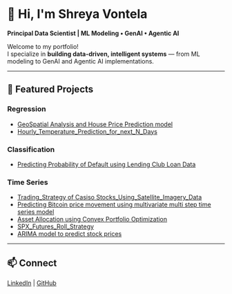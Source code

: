 # 👋 Hi, I'm Shreya Vontela
**Principal Data Scientist | ML Modeling • GenAI • Agentic AI**

Welcome to my portfolio!  
I specialize in **building data-driven, intelligent systems** — from ML modeling to GenAI and Agentic AI implementations.

---

## 🚀 Featured Projects
### Regression 
- [GeoSpatial Analysis and House Price Prediction model](https://github.com/Shreyav29/GeoSpatial-Analysis-for-Real-Estate-Investment#geospatial-analysis-and-house-price-prediction-model) 
- [Hourly_Temperature_Prediction_for_next_N_Days](https://github.com/Shreyav29/Hourly_Temperature_Prediction_for_next_N_Days)

### Classification 
- [Predicting Probability of Default using Lending Club Loan Data](https://github.com/Shreyav29/Probability-Of-Default-Model)

### Time Series 
- [Trading_Strategy of Casiso Stocks_Using_Satellite_Imagery_Data](https://github.com/Shreyav29/Trading_Strategy_Using_Satellite_Imagery_Dataset)
- [Predicting Bitcoin price movement using multivariate multi step time series model](https://github.com/Shreyav29/Bitcoin_Price_Prediction)
- [Asset Allocation using Convex Portfolio Optimization](https://github.com/Shreyav29/Portfolio_Optimization)
- [SPX_Futures_Roll_Strategy](https://github.com/Shreyav29/SPX_Futures_Roll_Strategy)
- [ARIMA model to predict stock prices](https://github.com/Shreyav29/66DaysOfData_Shreya_Vontela/blob/main/Day_1_ARIMA_Model/Arima_stock_price_prediction.ipynb)
---

## 📫 Connect
[LinkedIn](https://www.linkedin.com/in/shreyavontela/) | [GitHub](https://github.com/shreyavontela)
